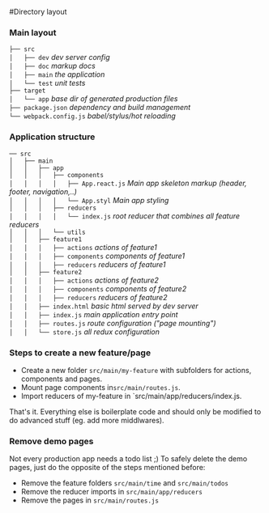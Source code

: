 #Directory layout
### Main layout

```├── src```    
```│   ├── dev``` *dev server config*     
```│   ├── doc``` *markup docs*      
```│   ├── main``` *the application*     
```│   └── test``` *unit tests*      
```├── target```    
```│   └── app``` *base dir of generated production files*    
```├── package.json``` *dependency and build management*     
```└── webpack.config.js``` *babel/stylus/hot reloading*     

### Application structure 

```── src```    
```│   ├── main```   
```│   │   ├── app```   
```│   │   │   ├── components```    
```│   │   │   │   ├── App.react.js``` *Main app skeleton markup (header, footer, navigation,..)*  
```│   │   │   │   └── App.styl``` *Main app styling*  
```│   │   │   ├── reducers```    
```│   │   │   │   └── index.js``` *root reducer that combines all feature reducers*   
```│   │   │   └── utils```   
```│   │   ├── feature1```    
```│   │   │   ├── actions``` *actions of feature1*    
```│   │   │   ├── components```  *components of feature1*    
```│   │   │   ├── reducers``` *reducers of feature1*  
```│   │   ├── feature2```   
```│   │   │   ├── actions``` *actions of feature2*    
```│   │   │   ├── components```  *components of feature2*       
```│   │   │   ├── reducers``` *reducers of feature2*     
```│   │   ├── index.html``` *basic html served by dev server*   
```│   │   ├── index.js``` *main application entry point*   
```│   │   ├── routes.js``` *route configuration ("page mounting")*  
```│   │   └── store.js``` *all redux configuration*   

### Steps to create a new feature/page

* Create a new folder `src/main/my-feature` with subfolders for actions, components and pages.
* Mount page components in`src/main/routes.js`.
* Import reducers of my-feature in `src/main/app/reducers/index.js.

That's it. Everything else is boilerplate code and should only be modified to do advanced stuff (eg. add more middlwares).

### Remove demo pages

Not every production app needs a todo list ;) To safely delete the demo pages, just do the opposite of the steps mentioned before:

  * Remove the feature folders `src/main/time` and `src/main/todos`
  * Remove the reducer imports in `src/main/app/reducers`
  * Remove the pages in `src/main/routes.js`
